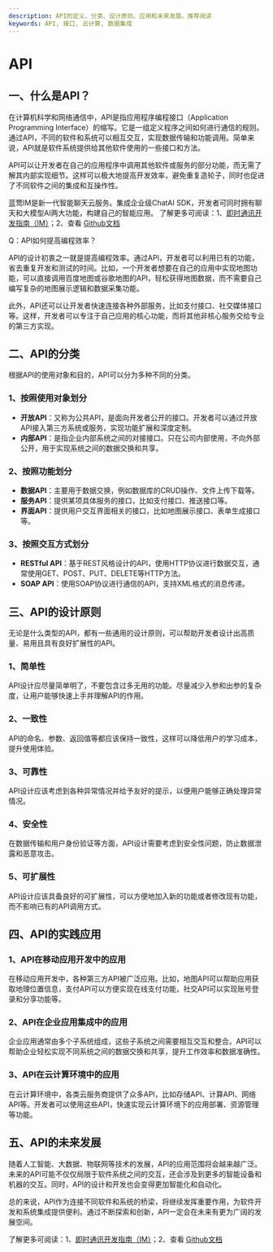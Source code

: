 ```yaml
---
description: API的定义、分类、设计原则、应用和未来发展。推荐阅读
keywords: API, 接口, 云计算, 数据集成
---
```

# API

## 一、什么是API？

在计算机科学和网络通信中，API是指应用程序编程接口（Application Programming Interface）的缩写。它是一组定义程序之间如何进行通信的规则。通过API，不同的软件和系统可以相互交互，实现数据传输和功能调用。简单来说，API就是软件系统提供给其他软件使用的一些接口和方法。

API可以让开发者在自己的应用程序中调用其他软件或服务的部分功能，而无需了解其内部实现细节。这样可以极大地提高开发效率，避免重复造轮子，同时也促进了不同软件之间的集成和互操作性。

蓝莺IM是新一代智能聊天云服务。集成企业级ChatAI SDK，开发者可同时拥有聊天和大模型AI两大功能，构建自己的智能应用。
了解更多可阅读：1、[即时通讯开发指南（IM）](https://www.lanyingim.com)；2、查看 [Github文档](https://github.com/lanyingim/)

Q：API如何提高编程效率？

API的设计初衷之一就是提高编程效率。通过API，开发者可以利用已有的功能，省去重复开发和测试的时间。比如，一个开发者想要在自己的应用中实现地图功能，可以直接调用百度地图或谷歌地图的API，轻松获得地图数据，而不需要自己编写复杂的地图展示逻辑和数据采集功能。

此外，API还可以让开发者快速连接各种外部服务，比如支付接口、社交媒体接口等。这样，开发者可以专注于自己应用的核心功能，而将其他非核心服务交给专业的第三方实现。

## 二、API的分类

根据API的使用对象和目的，API可以分为多种不同的分类。

### 1、按照使用对象划分

- **开放API**：又称为公共API，是面向开发者公开的接口。开发者可以通过开放API接入第三方系统或服务，实现功能扩展和深度定制。
- **内部API**：是指企业内部系统之间的对接接口。只在公司内部使用，不向外部公开，用于实现系统之间的数据交换和共享。

### 2、按照功能划分

- **数据API**：主要用于数据交换，例如数据库的CRUD操作、文件上传下载等。
- **服务API**：提供某项具体服务的接口，比如支付接口、推送接口等。
- **界面API**：提供用户交互界面相关的接口，比如地图展示接口、表单生成接口等。

### 3、按照交互方式划分

- **RESTful API**：基于REST风格设计的API，使用HTTP协议进行数据交互，通常使用GET、POST、PUT、DELETE等HTTP方法。
- **SOAP API**：使用SOAP协议进行通信的API，支持XML格式的消息传递。

## 三、API的设计原则

无论是什么类型的API，都有一些通用的设计原则，可以帮助开发者设计出高质量、易用且具有良好扩展性的API。

### 1、简单性

API设计应尽量简单明了，不要包含过多无用的功能。尽量减少入参和出参的复杂度，让用户能够快速上手并理解API的作用。

### 2、一致性

API的命名、参数、返回值等都应该保持一致性，这样可以降低用户的学习成本，提升使用体验。

### 3、可靠性

API设计应该考虑到各种异常情况并给予友好的提示，以便用户能够正确处理异常情况。

### 4、安全性

在数据传输和用户身份验证等方面，API设计需要考虑到安全性问题，防止数据泄露和恶意攻击。

### 5、可扩展性

API设计应该具备良好的可扩展性，可以方便地加入新的功能或者修改现有功能，而不影响已有的API调用方式。

## 四、API的实践应用

### 1、API在移动应用开发中的应用

在移动应用开发中，各种第三方API被广泛应用。比如，地图API可以帮助应用获取地理位置信息，支付API可以方便实现在线支付功能，社交API可以实现账号登录和分享功能等。

### 2、API在企业应用集成中的应用

企业应用通常由多个子系统组成，这些子系统之间需要相互交互和整合。API可以帮助企业轻松实现不同系统之间的数据交换和共享，提升工作效率和数据准确性。

### 3、API在云计算环境中的应用

在云计算环境中，各类云服务商提供了众多API，比如存储API、计算API、网络API等。开发者可以使用这些API，快速实现云计算环境下的应用部署、资源管理等功能。

## 五、API的未来发展

随着人工智能、大数据、物联网等技术的发展，API的应用范围将会越来越广泛。未来的API可能不仅仅局限于软件系统之间的交互，还会涉及到更多的智能设备和机器的交互。同时，API的设计和开发也会变得更加智能化和自动化。

总的来说，API作为连接不同软件和系统的桥梁，将继续发挥重要作用，为软件开发和系统集成提供便利。通过不断探索和创新，API一定会在未来有更为广阔的发展空间。

了解更多可阅读：1、[即时通讯开发指南（IM）](https://www.lanyingim.com)；2、查看 [Github文档](https://github.com/lanyingim/)